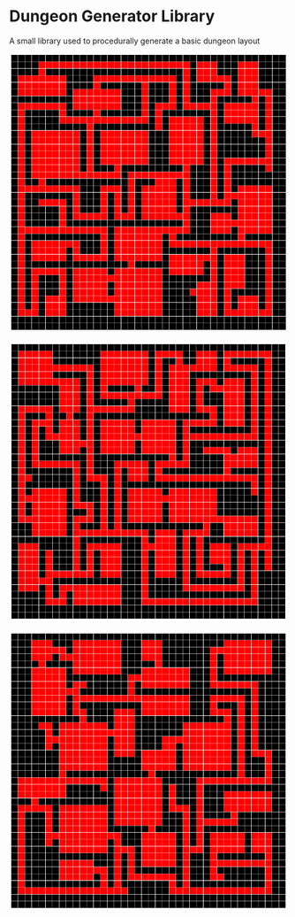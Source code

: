 # Dungeon Generator Library
A small library used to procedurally generate a basic dungeon layout

![Sample 1](https://raw.githubusercontent.com/Istinra/dungeon-generator/master/samples/1.PNG)

![Sample 2](https://raw.githubusercontent.com/Istinra/dungeon-generator/master/samples/2.PNG)

![Sample 3](https://raw.githubusercontent.com/Istinra/dungeon-generator/master/samples/3.PNG)

